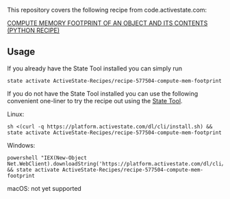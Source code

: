 This repository covers the following recipe from code.activestate.com:

[COMPUTE MEMORY FOOTPRINT OF AN OBJECT AND ITS CONTENTS (PYTHON RECIPE)](https://code.activestate.com/recipes/577504/)

## Usage

If you already have the State Tool installed you can simply run

```
state activate ActiveState-Recipes/recipe-577504-compute-mem-footprint
```

If you do not have the State Tool installed you can use the following convenient one-liner to try the recipe out using the [State Tool](https://www.activestate.com/products/platform/state-tool/).

Linux: 
```
sh <(curl -q https://platform.activestate.com/dl/cli/install.sh) && state activate ActiveState-Recipes/recipe-577504-compute-mem-footprint
```

Windows: 
```
powershell "IEX(New-Object Net.WebClient).downloadString('https://platform.activestate.com/dl/cli/install.ps1')" && state activate ActiveState-Recipes/recipe-577504-compute-mem-footprint
```

macOS: not yet supported